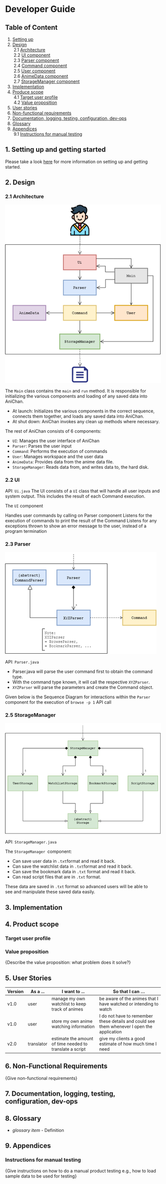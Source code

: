 # Developer Guide

## Table of Content
1. [Setting up](#1-setting-up)
2. [Design](#2-design)
<br/>&nbsp;2.1 [Architecture](#21-architecture)
<br/>&nbsp;2.2 [UI component](#22-ui)
<br/>&nbsp;2.3 [Parser component](#23-parser)
<br/>&nbsp;2.4 [Command component]()
<br/>&nbsp;2.5 [User component]()
<br/>&nbsp;2.6 [AnimeData component]()
<br/>&nbsp;2.7 [StorageManager component](#25-storagemanager)
3. [Implementation](#3-implementation)
4. [Produce scope](#4-product-scope)
<br/>&nbsp;4.1 [Target user profile]()
<br/>&nbsp;4.2 [Value proposition]()
5. [User stories](#5-user-stories)
6. [Non-functional requirements](#6-non-functional-requirements)
7. [Documentation, logging, testing, configuration, dev-ops](#7-documentation-logging-testing-configuration-dev-ops)
8. [Glossary](#8-glossary)
9. [Appendices](#9-appendices)
<br/>&nbsp;9.1 [Instructions for manual testing]()


## 1. Setting up and getting started
Please take a look [here](SettingUp.md) for more information on setting up and getting started.

## 2. Design 

### 2.1 Architecture

![Architectural Diagram](images/Architectural-Class-Diagram.png)

The `Main` class contains the `main` and `run` method.
It is responsible for initializing the various components and loading of any saved data into AniChan.
* At launch: Initializes the various components in the correct sequence, 
connects them together, and loads any saved data into AniChan.
* At shut down: AniChan invokes any clean up methods where necessary.

The rest of AniChan consists of 6 components:
- `UI`: Manages the user interface of AniChan
- `Parser`: Parses the user input 
- `Command`: Performs the execution of commands
- `User`: Manages workspace and the user data
- `AnimeData`: Provides data from the anime data file.
- `StorageManager`: Reads data from, and writes data to, the hard disk.

### 2.2 UI
API: `Ui.java`
The UI consists of a `UI` class that will handle all user inputs and system output. This includes the result of each Command execution. 

The `UI` component

Handles user commands by calling on Parser component
Listens for the execution of commands to print the result of the Command
Listens for any exceptions thrown to show an error message to the user, instead of a program termination

### 2.3 Parser
![Parser Diagram](images/Parser-Class-Diagram.png)

API: `Parser.java`

- Parser.java will parse the user command first to obtain the command type.
- With the command type known, it will call the respective `XYZParser`.
- `XYZParser` will parse the parameters and create the Command object.


Given below is the Sequence Diagram for interactions within the `Parser` component for the execution of `browse -p 1` API call

### 2.5 StorageManager
![StorageManager Diagram](images/StorageManager-Class-Diagram.png)

API: `StorageManager.java`

The `StorageManager `component:
* Can save user data in `.txt`format and read it back.
* Can save the watchlist data in `.txt`format and read it back.
* Can save the bookmark data in `.txt` format and read it back.
* Can read script files that are in `.txt` format.

These data are saved in `.txt` format so advanced users will be able to  
see and manipulate these saved data easily.


## 3. Implementation


## 4. Product scope
### Target user profile


### Value proposition

{Describe the value proposition: what problem does it solve?}

## 5. User Stories

| Version |  As a ... | I want to ... | So that I can … |
| -------- | ---------- | --------------- |------------------ |
| v1.0 | user | manage my own watchlist to keep track of animes | be aware of the animes that I have watched or intending to watch |
| v1.0 | user | store my own anime watching information | I do not have to remember these details and could see them whenever I open the application |
| v2.0 | translator | estimate the amount of time needed to translate a script | give my clients a good estimate of how much time I need |

## 6. Non-Functional Requirements

{Give non-functional requirements}

## 7. Documentation, logging, testing, configuration, dev-ops

## 8. Glossary

* *glossary item* - Definition

## 9. Appendices

### Instructions for manual testing

{Give instructions on how to do a manual product testing e.g., how to load sample data to be used for testing}
